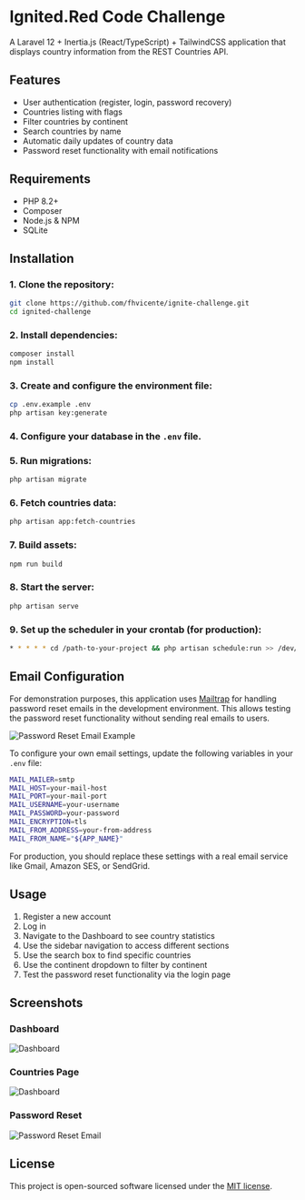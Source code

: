 # Ignited.Red Code Challenge

A Laravel 12 + Inertia.js (React/TypeScript) + TailwindCSS application that displays country information from the REST Countries API.

## Features

- User authentication (register, login, password recovery)
- Countries listing with flags
- Filter countries by continent
- Search countries by name
- Automatic daily updates of country data
- Password reset functionality with email notifications

## Requirements

- PHP 8.2+
- Composer
- Node.js & NPM
- SQLite

## Installation

### 1. Clone the repository:
```bash
git clone https://github.com/fhvicente/ignite-challenge.git
cd ignited-challenge
```

### 2. Install dependencies:
```bash
composer install
npm install
```

### 3. Create and configure the environment file:
```bash
cp .env.example .env
php artisan key:generate
```

### 4. Configure your database in the `.env` file.

### 5. Run migrations:
```bash
php artisan migrate
```

### 6. Fetch countries data:
```bash
php artisan app:fetch-countries
```

### 7. Build assets:
```bash
npm run build
```

### 8. Start the server:
```bash
php artisan serve
```

### 9. Set up the scheduler in your crontab (for production):
```bash
* * * * * cd /path-to-your-project && php artisan schedule:run >> /dev/null 2>&1
```

## Email Configuration

For demonstration purposes, this application uses [Mailtrap](https://mailtrap.io/) for handling password reset emails in the development environment. This allows testing the password reset functionality without sending real emails to users.

![Password Reset Email Example](https://github.com/fhvicente/ignite-challenge/raw/main/docs/images/password-reset-email.png)

To configure your own email settings, update the following variables in your `.env` file:

```bash
MAIL_MAILER=smtp
MAIL_HOST=your-mail-host
MAIL_PORT=your-mail-port
MAIL_USERNAME=your-username
MAIL_PASSWORD=your-password
MAIL_ENCRYPTION=tls
MAIL_FROM_ADDRESS=your-from-address
MAIL_FROM_NAME="${APP_NAME}"
```

For production, you should replace these settings with a real email service like Gmail, Amazon SES, or SendGrid.

## Usage
1. Register a new account
2. Log in
3. Navigate to the Dashboard to see country statistics
4. Use the sidebar navigation to access different sections
5. Use the search box to find specific countries
6. Use the continent dropdown to filter by continent
7. Test the password reset functionality via the login page

## Screenshots

### Dashboard
![Dashboard](https://github.com/fhvicente/ignite-challenge/raw/main/docs/images/dashboard.png)

### Countries Page
![Dashboard](https://github.com/fhvicente/ignite-challenge/raw/main/docs/images/countries.png)

### Password Reset
![Password Reset Email](https://github.com/fhvicente/ignite-challenge/raw/main/docs/images/password-reset-email.png)

## License

This project is open-sourced software licensed under the [MIT license](https://opensource.org/licenses/MIT).